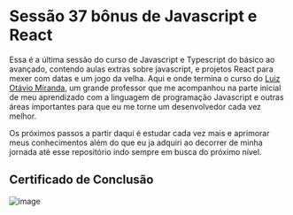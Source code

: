 # Sessão 37 bônus de Javascript e React
Essa é a última sessão do curso de Javascript e Typescript do básico ao avançado, contendo aulas extras sobre javascript, e projetos React para mexer com datas e um jogo da velha. Aqui e onde termina o curso do 
[Luiz Otávio Miranda](https://github.com/luizomf/), um grande professor que me acompanhou na parte inicial de meu aprendizado com a linguagem de programação Javascript e outras áreas importantes para que eu me torne um desenvolvedor cada vez melhor.

Os próximos passos a partir daqui é estudar cada vez mais e aprimorar meus conhecimentos além do que eu ja adquiri ao decorrer de minha jornada até esse repositório indo sempre em busca do próximo nível.

## Certificado de Conclusão

![image](https://github.com/W-Wag/Bonus-CursoJS-TS-Udemy/assets/108705985/f2dfc341-aa09-405b-bc4b-2c28d45f67c3)
